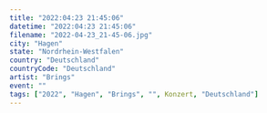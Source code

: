 ```yaml
---
title: "2022:04:23 21:45:06"
datetime: "2022:04:23 21:45:06"
filename: "2022-04-23_21-45-06.jpg"
city: "Hagen"
state: "Nordrhein-Westfalen"
country: "Deutschland"
countryCode: "Deutschland"
artist: "Brings"
event: ""
tags: ["2022", "Hagen", "Brings", "", Konzert, "Deutschland"]
---
```

